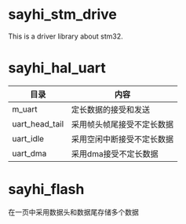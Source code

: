 # sayhi_stm_drive
This is a driver library about stm32.

# sayhi_hal_uart
目录|内容
---|---
m_uart|定长数据的接受和发送
uart_head_tail|采用帧头帧尾接受不定长数据
uart_idle|采用空闲中断接受不定长数据
uart_dma|采用dma接受不定长数据


# sayhi_flash
在一页中采用数据头和数据尾存储多个数据
